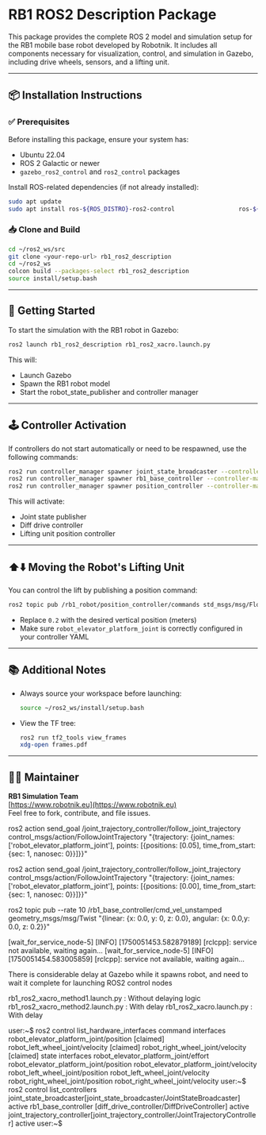 # RB1 ROS2 Description Package

This package provides the complete ROS 2 model and simulation setup for the RB1 mobile base robot developed by Robotnik. It includes all components necessary for visualization, control, and simulation in Gazebo, including drive wheels, sensors, and a lifting unit.

---

## 📦 Installation Instructions

### ✅ Prerequisites

Before installing this package, ensure your system has:

- Ubuntu 22.04
- ROS 2 Galactic or newer
- `gazebo_ros2_control` and `ros2_control` packages

Install ROS-related dependencies (if not already installed):

```bash
sudo apt update
sudo apt install ros-${ROS_DISTRO}-ros2-control                  ros-${ROS_DISTRO}-ros2-controllers                  ros-${ROS_DISTRO}-gazebo-ros2-control
```

### 📥 Clone and Build

```bash
cd ~/ros2_ws/src
git clone <your-repo-url> rb1_ros2_description
cd ~/ros2_ws
colcon build --packages-select rb1_ros2_description
source install/setup.bash
```

---

## 🚀 Getting Started

To start the simulation with the RB1 robot in Gazebo:

```bash
ros2 launch rb1_ros2_description rb1_ros2_xacro.launch.py
```

This will:
- Launch Gazebo
- Spawn the RB1 robot model
- Start the robot_state_publisher and controller manager

---

## 🕹️ Controller Activation

If controllers do not start automatically or need to be respawned, use the following commands:

```bash
ros2 run controller_manager spawner joint_state_broadcaster --controller-manager /rb1_robot/controller_manager
ros2 run controller_manager spawner rb1_base_controller --controller-manager /rb1_robot/controller_manager
ros2 run controller_manager spawner position_controller --controller-manager /rb1_robot/controller_manager
```

This will activate:
- Joint state publisher
- Diff drive controller
- Lifting unit position controller

---

## ⬆️⬇️ Moving the Robot's Lifting Unit

You can control the lift by publishing a position command:

```bash
ros2 topic pub /rb1_robot/position_controller/commands std_msgs/msg/Float64MultiArray "data: [0.2]"
```

- Replace `0.2` with the desired vertical position (meters)
- Make sure `robot_elevator_platform_joint` is correctly configured in your controller YAML

---

## 📚 Additional Notes

- Always source your workspace before launching:
  ```bash
  source ~/ros2_ws/install/setup.bash
  ```

- View the TF tree:
  ```bash
  ros2 run tf2_tools view_frames
  xdg-open frames.pdf
  ```

---

## 🧑‍💻 Maintainer

**RB1 Simulation Team**  
[https://www.robotnik.eu](https://www.robotnik.eu)  
Feel free to fork, contribute, and file issues.


 ros2 action send_goal /joint_trajectory_controller/follow_joint_trajectory control_msgs/action/FollowJointTrajectory "{trajectory: {joint_names: ['robot_elevator_platform_joint'], points: [{positions: [0.05], time_from_start: {sec: 1, nanosec: 0}}]}}"

 ros2 action send_goal /joint_trajectory_controller/follow_joint_trajectory control_msgs/action/FollowJointTrajectory "{trajectory: {joint_names: ['robot_elevator_platform_joint'], points: [{positions: [0.00], time_from_start: {sec: 1, nanosec: 0}}]}}"


ros2 topic pub --rate 10 /rb1_base_controller/cmd_vel_unstamped geometry_msgs/msg/Twist "{linear: {x: 0.0, y: 0, z: 0.0}, angular: {x: 0.0,y: 0.0, z: 0.2}}"


[wait_for_service_node-5] [INFO] [1750051453.582879189] [rclcpp]: service not available, waiting again...
[wait_for_service_node-5] [INFO] [1750051454.583005859] [rclcpp]: service not available, waiting again...



There is considerable delay at Gazebo while it spawns robot, and need to wait it complete for launching ROS2 control nodes


rb1_ros2_xacro_method1.launch.py  : Without delaying logic 
rb1_ros2_xacro_method2.launch.py  : With delay
rb1_ros2_xacro.launch.py  : With delay

user:~$ ros2 control list_hardware_interfaces
command interfaces
        robot_elevator_platform_joint/position [claimed]
        robot_left_wheel_joint/velocity [claimed]
        robot_right_wheel_joint/velocity [claimed]
state interfaces
         robot_elevator_platform_joint/effort
         robot_elevator_platform_joint/position
         robot_elevator_platform_joint/velocity
         robot_left_wheel_joint/position
         robot_left_wheel_joint/velocity
         robot_right_wheel_joint/position
         robot_right_wheel_joint/velocity
user:~$ ros2 control list_controllers
joint_state_broadcaster[joint_state_broadcaster/JointStateBroadcaster] active
rb1_base_controller [diff_drive_controller/DiffDriveController] active
joint_trajectory_controller[joint_trajectory_controller/JointTrajectoryController] active
user:~$
